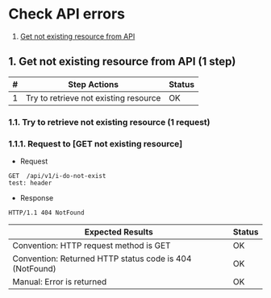 # Check API errors

1. [Get not existing resource from API](#1-get-not-existing-resource-from-api-1-step)

## 1. Get not existing resource from API (1 step)

| # | Step Actions | Status |
| - | - | - |
| 1 | Try to retrieve not existing resource | OK |

### 1.1. Try to retrieve not existing resource (1 request)

### 1.1.1. Request to [GET not existing resource]

- Request
```
GET  /api/v1/i-do-not-exist
test: header
```

- Response
```
HTTP/1.1 404 NotFound
```

| Expected Results  | Status |
| - | - |
| Convention: HTTP request method is GET | OK |
| Convention: Returned HTTP status code is 404 (NotFound) | OK |
| Manual: Error is returned | OK |


